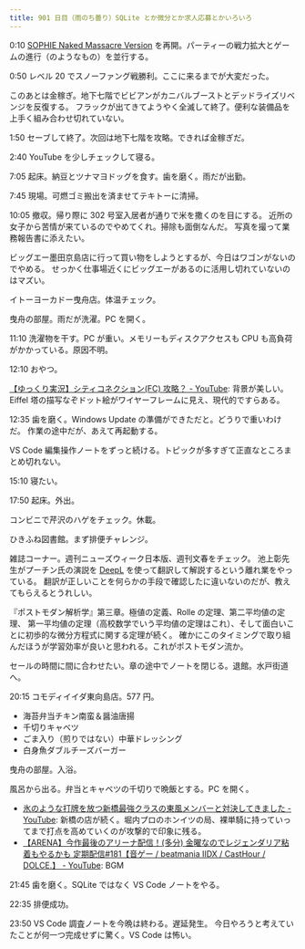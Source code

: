 ```yaml
---
title: 901 日目（雨のち曇り）SQLite とか微分とか求人応募とかいろいろ
---
```


0:10 [SOPHIE Naked Massacre Version][dtp22b] を再開。パーティーの戦力拡大とゲームの進行（のようなもの）を並行する。

0:50 レベル 20 でスノーファング戦勝利。ここに来るまでが大変だった。

このあとは金稼ぎ。地下七階でビビアンがカニバルブーストとデッドライズリベンジを反復する。
フラックが出てきてようやく全滅して終了。便利な装備品を上手く組み合わせ切れていない。

1:50 セーブして終了。次回は地下七階を攻略。できれば金稼ぎだ。

2:40 YouTube を少しチェックして寝る。

7:05 起床。納豆とツナマヨドッグを食す。歯を磨く。雨だが出勤。

7:45 現場。可燃ゴミ搬出を済ませてテキトーに清掃。

10:05 撤収。帰り際に 302 号室入居者が通りで米を撒くのを目にする。
近所の女子から苦情が来ているのでやめてくれ。掃除も面倒なんだ。
写真を撮って業務報告書に添えたい。

ビッグエー墨田京島店に行って買い物をしようとするが、今日はワゴンがないのでやめる。
せっかく仕事場近くにビッグエーがあるのに活用し切れていないのはマズい。

イトーヨーカドー曳舟店。体温チェック。

曳舟の部屋。雨だが洗濯。PC を開く。

11:10 洗濯物を干す。PC が重い。メモリーもディスクアクセスも CPU も高負荷がかかっている。原因不明。

12:10 おやつ。

[【ゆっくり実況】シティコネクション(FC) 攻略？ - YouTube](https://www.youtube.com/watch?v=83QP3Tmx_jw):
背景が美しい。Eiffel 塔の描写なぞドット絵がワイヤーフレームに見え、現代的ですらある。

12:35 歯を磨く。Windows Update の準備ができただと。どうりで重いわけだ。
作業の途中だが、あえて再起動する。

VS Code 編集操作ノートをずっと続ける。トピックが多すぎて正直なところまとめ切れない。

15:10 寝たい。

17:50 起床。外出。

コンビニで芹沢のハゲをチェック。休載。

ひきふね図書館。まず排便チャレンジ。

雑誌コーナー。週刊ニューズウィーク日本版、週刊文春をチェック。
池上彰先生がプーチン氏の演説を [DeepL] を使って翻訳して解説するという離れ業をやっている。
翻訳が正しいことを何らかの手段で確認したに違いないのだが、教えてもらえるとうれしい。

『ポストモダン解析学』第三章。極値の定義、Rolle の定理、第二平均値の定理、
第一平均値の定理（高校数学でいう平均値の定理はこれ）、そして面白いことに初歩的な微分方程式に関する定理が続く。
確かにこのタイミングで取り組んだほうが学習効率が良いと思われる。これがポストモダン流か。

セールの時間に間に合わせたい。章の途中でノートを閉じる。退館。水戸街道へ。

20:15 コモディイイダ東向島店。577 円。

* 海苔弁当チキン南蛮＆醤油唐揚
* 千切りキャベツ
* ごま入り（煎りではない）中華ドレッシング
* 白身魚ダブルチーズバーガー

曳舟の部屋。入浴。

風呂から出る。弁当とキャベツの千切りで晩飯とする。PC を開く。

* [氷のような打牌を放つ新橋最強クラスの東風メンバーと対決してきました - YouTube](https://www.youtube.com/watch?v=SyEJv1-9RxE):
  新橋の店が続く。堀内プロのホンイツの局、裸単騎に持っていってまで打点を高めていくのが攻撃的で印象に残る。
* [【ARENA】今作最後のアリーナ配信！(多分) 金曜なのでレジェンダリア粘着もやるかも 定期配信&#x23;181【音ゲー / beatmania IIDX / CastHour / DOLCE.】 - YouTube](https://www.youtube.com/watch?v=qloGg9frA6c):
  BGM

21:45 歯を磨く。SQLite ではなく VS Code ノートをやる。

22:35 排便成功。

23:50 VS Code 調査ノートを今晩は終わる。遅延発生。
今日やろうと考えていたことが何一つ完成せずに驚く。VS Code は怖い。

[DeepL]: https://www.deepl.com/translator
[dtp22b]: https://www.dlsite.com/maniax/work/=/product_id/RJ424807/
